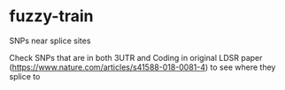 # fuzzy-train
SNPs near splice sites


Check SNPs that are in both 3UTR and Coding in original LDSR paper (https://www.nature.com/articles/s41588-018-0081-4) to see where they splice to
